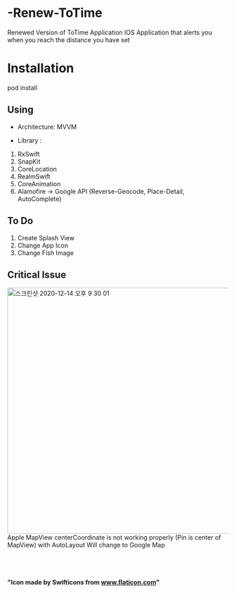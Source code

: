 # -Renew-ToTime
Renewed Version of ToTime Application
IOS Application that alerts you when you reach the distance you have set

# Installation
pod install

## Using
- Architecture: MVVM

- Library : 
1. RxSwift
2. SnapKit
3. CoreLocation
4. RealmSwift
5. CoreAnimation
6. Alamofire -> Google API (Reverse-Geocode, Place-Detail, AutoComplete)

## To Do
1. Create Splash View
2. Change App Icon
3. Change Fish Image

## Critical Issue
<img width="560" alt="스크린샷 2020-12-14 오후 9 30 01" src="https://user-images.githubusercontent.com/27776755/102081595-d6177000-3e53-11eb-9cbe-c6bf0d406897.png">
Apple MapView centerCoordinate is not working properly (Pin is center of MapView) with AutoLayout
Will change to Google Map

<br></br>
#### "Icon made by Swifticons from www.flaticon.com"
